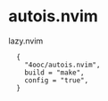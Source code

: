 # autois.nvim
lazy.nvim
```
  {
    "4ooc/autois.nvim",
    build = "make",
    config = "true",
  }
```
